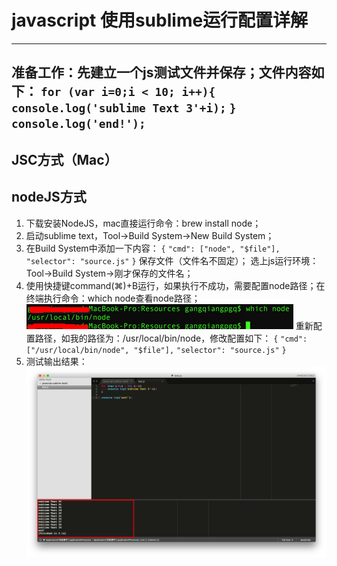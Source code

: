# javascript 使用sublime运行配置详解 
---- 
准备工作：先建立一个js测试文件并保存；文件内容如下： 
`for (var i=0;i < 10; i++){`
`	console.log('sublime Text 3'+i);`
`}`
`console.log('end!');`
---- 
## JSC方式（Mac）
## nodeJS方式
1. 下载安装NodeJS，mac直接运行命令：brew install node；
2. 启动sublime text，Tool-\>Build System-\>New Build System；
3. 在Build System中添加一下内容：
	`{`
	`"cmd": ["node", "$file"],`
	`"selector": "source.js"`
	`}`
	保存文件（文件名不固定）； 
	选上js运行环境：Tool-\>Build System-\>刚才保存的文件名；
4. 使用快捷键command(⌘)+B运行，如果执行不成功，需要配置node路径；在终端执行命令：which node查看node路径；
	![](DraggedImage.png)
	重新配置路径，如我的路径为：/usr/local/bin/node，修改配置如下：
	`{`
	`"cmd": ["/usr/local/bin/node", "$file"],`
	`"selector": "source.js"`
	`}`
6. 测试输出结果：
	![](DraggedImage-1.png)


